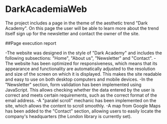 # DarkAcademiaWeb
The project includes a page in the theme of the aesthetic trend "Dark Academy". On this page the user will be able to learn more about the trend itself sign up for the newsletter and contact the owner of the site.

##Page execution report

-The website was designed in the style of "Dark Academy" and includes the following subsections: "Home", "About us", "Newsletter" and "Contact".
-The website has been optimized for responsiveness, which means that its appearance and functionality are automatically adjusted to the resolution and size of the screen on which it is displayed. This makes the site readable and easy to use on both desktop computers and mobile devices.
-In the "Newsletter" section, form validation has been implemented using JavaScript. This allows checking whether the data entered by the user is correct and meets certain requirements, such as the correct format of the email address.
-A "paralel scroll" mechanic has been implemented on the site, which allows the content to scroll smoothly.
-A map from Google Maps has been added to the "Contact" section, allowing users to easily locate the company's headquarters (the London library is currently set).
